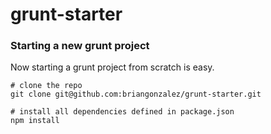 
# grunt-starter

### Starting a new grunt project

Now starting a grunt project from scratch is easy.

```shell
# clone the repo
git clone git@github.com:briangonzalez/grunt-starter.git   

# install all dependencies defined in package.json    
npm install         
````